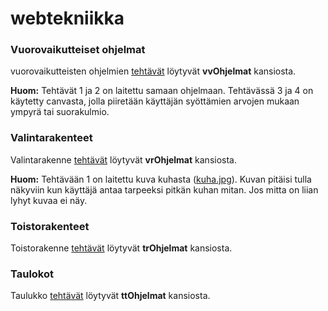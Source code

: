 # webtekniikka
### Vuorovaikutteiset ohjelmat
vuorovaikutteisten ohjelmien [tehtävät](https://github.com/ilkkamtk/WebTekniikatJaDigitaalinenMedia/blob/master/JavaScript/vuorovaikutteiset_ohjelmat.md) löytyvät **vvOhjelmat** kansiosta. 

**Huom:** Tehtävät 1 ja 2 on laitettu samaan ohjelmaan. Tehtävässä 3 ja 4 on käytetty canvasta, jolla piiretään käyttäjän syöttämien arvojen mukaan ympyrä tai suorakulmio.

### Valintarakenteet
Valintarakenne [tehtävät](https://github.com/ilkkamtk/WebTekniikatJaDigitaalinenMedia/blob/master/JavaScript/valintarakenteet.md) löytyvät **vrOhjelmat** kansiosta. 

**Huom:** Tehtävään 1 on laitettu kuva kuhasta ([kuha.jpg](vrOhjelmat/kuha.jpg)). Kuvan pitäisi tulla näkyviin kun käyttäjä antaa tarpeeksi pitkän kuhan mitan. Jos mitta on liian lyhyt kuvaa ei näy.

### Toistorakenteet
Toistorakenne [tehtävät](https://github.com/ilkkamtk/WebTekniikatJaDigitaalinenMedia/blob/master/JavaScript/toistorakenteet.md) löytyvät **trOhjelmat** kansiosta. 

### Taulokot
Taulukko [tehtävät](https://github.com/ilkkamtk/WebTekniikatJaDigitaalinenMedia/blob/master/JavaScript/taulukot.md) löytyvät **ttOhjelmat** kansiosta. 
